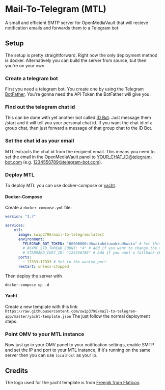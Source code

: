 # Mail-To-Telegram (MTL)
A small and efficient SMTP server for OpenMediaVault that will recieve notification emails and forwards them to a Telegram bot

## Setup
The setup is pretty straightforward. Right now the only deployment method is docker. Alternatively you can build the server from source, but then you're on your own.

### Create a telegram bot
First you need a telegram bot. You create one by using the Telegram [BotFather](https://t.me/BotFather). You're gonna need the API Token the BotFather will give you.
### Find out the telegram chat id
This can be done with yet another bot called [ID Bot](https://t.me/username_to_id_bot). Just message them /start and it will tell you your personal chat id. If you want the chat id of a group chat, then just forward a message of that group chat to the ID Bot.
### Set the chat id as your email
MTL extracts the chat id from the recipient email. This means you need to set the email in the OpenMediaVault panel to YOUR_CHAT_ID@telegram-bot.com (e.g. 1234556789@telegram-bot.com).
### Deploy MTL
To deploy MTL you can use docker-compose or [yacht](yacht.sh). 
#### Docker-Compose
Create a `docker-compose.yml` file:
```yml
version: "3.7"

services:
    mtl:
      image: swip3798/mail-to-telegram:latest
      environment:
        TELEGRAM_BOT_TOKEN: "00000000:dhwaiuhdiuwahiudhwaiu" # Set this to your own API Token
        # ASYNC_STD_THREAD_COUNT: "4" # Add if you want to change the thread count used by the mtl server
        # STANDARD_CHAT_ID: "123456789" # Add if you want a fallback chat_id if the id can't be extracted from the recipient email
      ports:
        - 17333:17333 # Set to the wanted port
      restart: unless-stopped
```

Then deploy the server with 
```
docker-compose up -d
```
#### Yacht
Create a new template with this link:   
`https://raw.githubusercontent.com/swip3798/mail-to-telegram-app/master/yacht-template.json`
The just follow the normal deployment steps.

### Point OMV to your MTL instance
Now just go in your OMV panel to your notification settings, enable SMTP and set the IP and port to your MTL instance, if it's running on the same server then you can use `localhost` as your ip.

## Credits
The logo used for the yacht template is from [Freepik from Flaticon](https://www.flaticon.com/free-icons/mail).
